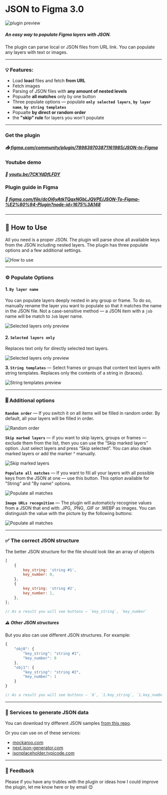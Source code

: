 # JSON to Figma 3.0

![plugin preview](readme-images/cover.jpg)

##### An easy way to populate Figma layers with JSON.

The plugin can parse local or JSON files from URL link. You can populate any layers with text or images.

---

### 💡 Features:

-   Load **loacl** files and fetch **from URL**
-   Fetch images
-   Parsing of JSON files with **any amount of nested levels**
-   Popualte **all matches** only by one button
-   Three populate options — populate **`only selected layers`**, **`by layer name`**, **`by string templates`**
-   Popualte **by direct or random order**
-   the **"skip" rule** for layers you won't populate

---

### Get the plugin

##### 📥 [figma.com/community/plugin/789839703871161985/JSON-to-Figma](https://www.figma.com/community/plugin/789839703871161985/JSON-to-Figma)

### Youtube demo

##### 🎥 [youtu.be/7CKYdDfLFDY](https://youtu.be/7CKYdDfLFDY)

### Plugin guide in Figma

##### 🎀 [figma.com/file/dcOi6yAtkTQqxNGbLJQVPE/JSON-To-Figma-%E2%80%94-Plugin?node-id=1675%3A148](https://www.figma.com/file/dcOi6yAtkTQqxNGbLJQVPE/JSON-To-Figma-%E2%80%94-Plugin?node-id=1675%3A148)

---

## 🚀 How to Use

All you need is a proper JSON. The plugin will parse show all available keys from the JSON including nested layers. The plugin has three populate options and a few additional settings.

![How to use](readme-images/how-to-use.jpg)

---

### ⚙️ Populate Options

#### 1. `By layer name`

You can populate layers deeply nested in any group or frame. To do so, manually rename the layer you want to populate so that it matches the name in the JSON file.
Not a case-sensitive method — a JSON item with a `job` name will be match to `Job` layer name.

![Selected layers only preview](readme-images/by-layer-name.jpg)

#### 2. `Selected layers only`

Replaces text only for directly selected text layers.

![Selected layers only preview](readme-images/selected-layers-only.jpg)

**3. `String templates`** — Select frames or groups that content text layers with string templates. Replaces only the contents of a string in {braces}.

![String templates preview](readme-images/string-templates.jpg)

---

### 🎚 Additional options

**`Random order`** — If you switch it on all items will be filled in random order. By default, all your layers will be filled in order.

![Random order](readme-images/random-order.jpg)

**`Skip marked layers`** — if you want to skip layers, groups or frames — exclude them from the list, then you can use the “Skip marked layers” option. Just select layers and press “Skip selected”. You can also clean marked layers or add the marker ^ manually.

![Skip marked layers](readme-images/skip-marked-layers.jpg)

**`Populate all matches`** — If you want to fill all your layers with all possible keys from the JSON at one — use this button. This option available for "String" and "By name" options.

![Populate all matches](readme-images/populate-all-matches.jpg)

**`Image URLs recognition`** — The plugin will automaticly recognise values from a JSON that end with .JPG, .PNG, .GIF or .WEBP as images. You can distinguish the value with the picture by the following buttons:

![Populate all matches](readme-images/image-urls-recognition.jpg)

---

### ✅ The correct JSON structure

The better JSON structure for the file should look like an array of objects

```js
[
    {
        key_string: 'string #1',
        key_number: 0,
    },
    {
        key_string: 'string #2',
        key_number: 1,
    },
];

// As a result you will see buttons — `key_string`, `key_number`
```

##### ⚠️ Other JSON structures

But you also can use different JSON structures. For example:

```js
{
    "obj0": {
        "key_string": "string #1",
        "key_number": 0
    },
    "obj1": {
        "key_string": "string #2",
        "key_number": 1
    }
}

// As a result you will see buttons — `0`, `1.key_string`, `1.key_number`
```

---

### 📓 Services to generate JSON data

You can download try different JSON samples [from this repo](https://github.com/PavelLaptev/JSON-to-Figma-2.0-React/tree/master/json-test-files).

Or you can use on of these services:

-   [mockaroo.com](https://www.mockaroo.com/)
-   [next.json-generator.com](https://next.json-generator.com/EyLps-PPO?fbclid=IwAR0WGNKJMclqcS6qwRHj-NXOyF52BjQYJp9osgeWRmN2iCGZ47awnDDLhmI)
-   [jsonplaceholder.typicode.com](https://jsonplaceholder.typicode.com/)

---

### 🤙 Feedback

Please if you have any trubles with the plugin or ideas how I could improve the plugin, let me know here or by email 😊
